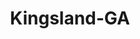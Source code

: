 ---
title: Kingsland-GA
slug: kingsland-ga
f_state:
- cms/state/georgia.md
f_locations:
- cms/payday-loan/advance-america-1609.md
- cms/payday-loan/aldridge-clyde-tax-service-3661.md
- cms/payday-loan/coastal-loan-jewelry-incorpo-15119.md
- cms/payday-loan/pawn-shop-23495.md
updated-on: '2024-05-30T13:41:28.615Z'
created-on: '2024-05-30T13:41:28.615Z'
published-on: '2024-05-30T13:54:32.469Z'
f_city: Kingsland
layout: '[city].html'
tags: city
---
